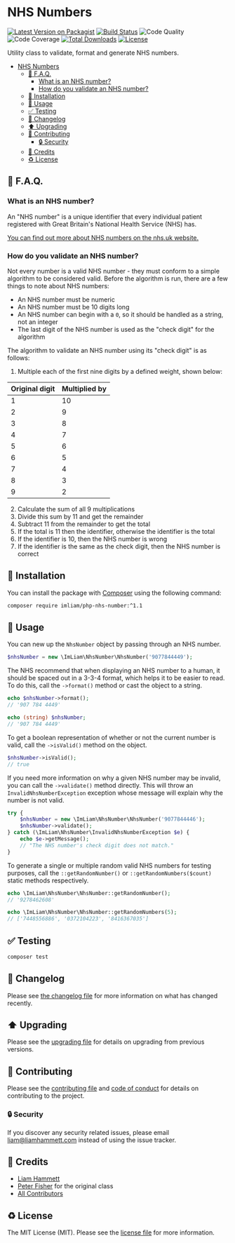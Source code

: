 # NHS Numbers

[![Latest Version on Packagist](https://img.shields.io/packagist/v/imliam/php-nhs-number.svg)](https://packagist.org/packages/imliam/php-nhs-number)
[![Build Status](https://img.shields.io/travis/imliam/php-nhs-number.svg)](https://travis-ci.org/imliam/php-nhs-number)
![Code Quality](https://img.shields.io/scrutinizer/g/imliam/php-nhs-number.svg)
![Code Coverage](https://img.shields.io/scrutinizer/coverage/g/imliam/php-nhs-number.svg)
[![Total Downloads](https://img.shields.io/packagist/dt/imliam/php-nhs-number.svg)](https://packagist.org/packages/imliam/php-nhs-number)
[![License](https://img.shields.io/github/license/imliam/php-nhs-number.svg)](LICENSE.md)

Utility class to validate, format and generate NHS numbers.

<!-- TOC -->

- [NHS Numbers](#nhs-numbers)
    - [🤔 F.A.Q.](#🤔-faq)
        - [What is an NHS number?](#what-is-an-nhs-number)
        - [How do you validate an NHS number?](#how-do-you-validate-an-nhs-number)
    - [💾 Installation](#💾-installation)
    - [📝 Usage](#📝-usage)
    - [✅ Testing](#✅-testing)
    - [🔖 Changelog](#🔖-changelog)
    - [⬆️ Upgrading](#⬆️-upgrading)
    - [🎉 Contributing](#🎉-contributing)
        - [🔒 Security](#🔒-security)
    - [👷 Credits](#👷-credits)
    - [♻️ License](#♻️-license)

<!-- /TOC -->

## 🤔 F.A.Q.

### What is an NHS number?

An "NHS number" is a unique identifier that every individual patient registered with Great Britain's National Health Service (NHS) has.

[You can find out more about NHS numbers on the nhs.uk website.](https://www.nhs.uk/NHSEngland/thenhs/records/nhs-number/Pages/what-is-the-nhs-number.aspx)

### How do you validate an NHS number?

Not every number is a valid NHS number - they must conform to a simple algorithm to be considered valid. Before the algorithm is run, there are a few things to note about NHS numbers:

- An NHS number must be numeric
- An NHS number must be 10 digits long
- An NHS number can begin with a `0`, so it should be handled as a string, not an integer
- The last digit of the NHS number is used as the "check digit" for the algorithm

The algorithm to validate an NHS number using its "check digit" is as follows:

1. Multiple each of the first nine digits by a defined weight, shown below:

| Original digit | Multiplied by |
| -------------- | ------------- |
| 1              | 10            |
| 2              | 9             |
| 3              | 8             |
| 4              | 7             |
| 5              | 6             |
| 6              | 5             |
| 7              | 4             |
| 8              | 3             |
| 9              | 2             |

2. Calculate the sum of all 9 multiplications
3. Divide this sum by 11 and get the remainder
4. Subtract 11 from the remainder to get the total
5. If the total is 11 then the identifier, otherwise the identifier is the total
6. If the identifier is 10, then the NHS number is wrong
7. If the identifier is the same as the check digit, then the NHS number is correct

## 💾 Installation

You can install the package with [Composer](https://getcomposer.org/) using the following command:

```bash
composer require imliam/php-nhs-number:^1.1
```

## 📝 Usage

You can new up the `NhsNumber` object by passing through an NHS number.

``` php
$nhsNumber = new \ImLiam\NhsNumber\NhsNumber('9077844449');
```

The NHS recommend that when displaying an NHS number to a human, it should be spaced out in a 3-3-4 format, which helps it to be easier to read. To do this, call the `->format()` method or cast the object to a string.

```php
echo $nhsNumber->format();
// '907 784 4449'

echo (string) $nhsNumber;
// '907 784 4449'
```

To get a boolean representation of whether or not the current number is valid, call the `->isValid()` method on the object.

```php
$nhsNumber->isValid();
// true
```

If you need more information on why a given NHS number may be invalid, you can call the `->validate()` method directly. This will throw an `InvalidNhsNumberException` exception whose message will explain why the number is not valid.

```php
try {
    $nhsNumber = new \ImLiam\NhsNumber\NhsNumber('9077844446');
    $nhsNumber->validate();
} catch (\ImLiam\NhsNumber\InvalidNhsNumberException $e) {
    echo $e->getMessage();
    // "The NHS number's check digit does not match."
}
```

To generate a single or multiple random valid NHS numbers for testing purposes, call the `::getRandomNumber()` or `::getRandomNumbers($count)` static methods respectively.

```php
echo \ImLiam\NhsNumber\NhsNumber::getRandomNumber();
// '9278462608'

echo \ImLiam\NhsNumber\NhsNumber::getRandomNumbers(5);
// ['7448556886', '0372104223', '8416367035']
```

## ✅ Testing

``` bash
composer test
```

## 🔖 Changelog

Please see [the changelog file](CHANGELOG.md) for more information on what has changed recently.

## ⬆️ Upgrading

Please see the [upgrading file](UPGRADING.md) for details on upgrading from previous versions.

## 🎉 Contributing

Please see the [contributing file](CONTRIBUTING.md) and [code of conduct](CODE_OF_CONDUCT.md) for details on contributing to the project.

### 🔒 Security

If you discover any security related issues, please email liam@liamhammett.com instead of using the issue tracker.

## 👷 Credits

- [Liam Hammett](https://github.com/imliam)
- [Peter Fisher](https://github.com/pfwd/NHSNumber-Validation) for the original class
- [All Contributors](../../contributors)

## ♻️ License

The MIT License (MIT). Please see the [license file](LICENSE.md) for more information.
